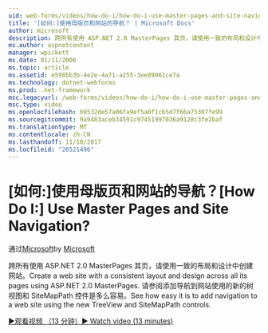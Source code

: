 ```yaml
---
uid: web-forms/videos/how-do-i/how-do-i-use-master-pages-and-site-navigation
title: '[如何:]使用母版页和网站的导航？ | Microsoft Docs'
author: microsoft
description: 跨所有使用 ASP.NET 2.0 MasterPages 其页，请使用一致的布局和设计中创建网站。 请参阅向网站添加导航是多么容易...
ms.author: aspnetcontent
manager: wpickett
ms.date: 01/11/2006
ms.topic: article
ms.assetid: e598bb3b-4e2e-4a71-a255-3ee89061ce7a
ms.technology: dotnet-webforms
ms.prod: .net-framework
msc.legacyurl: /web-forms/videos/how-do-i/how-do-i-use-master-pages-and-site-navigation
msc.type: video
ms.openlocfilehash: b9532de57a06fa9ef5a0f1cb5d7f66a75307fe99
ms.sourcegitcommit: 9a9483aceb34591c97451997036a9120c3fe2baf
ms.translationtype: MT
ms.contentlocale: zh-CN
ms.lasthandoff: 11/10/2017
ms.locfileid: "26521496"
---
```

<a name="how-do-i-use-master-pages-and-site-navigation"></a><span data-ttu-id="14526-105">[如何:]使用母版页和网站的导航？</span><span class="sxs-lookup"><span data-stu-id="14526-105">[How Do I:] Use Master Pages and Site Navigation?</span></span>
====================
<span data-ttu-id="14526-106">通过[Microsoft](https://github.com/microsoft)</span><span class="sxs-lookup"><span data-stu-id="14526-106">by [Microsoft](https://github.com/microsoft)</span></span>

<span data-ttu-id="14526-107">跨所有使用 ASP.NET 2.0 MasterPages 其页，请使用一致的布局和设计中创建网站。</span><span class="sxs-lookup"><span data-stu-id="14526-107">Create a web site with a consistent layout and design across all its pages using ASP.NET 2.0 MasterPages.</span></span> <span data-ttu-id="14526-108">请参阅添加导航到网站使用的新的树视图和 SiteMapPath 控件是多么容易。</span><span class="sxs-lookup"><span data-stu-id="14526-108">See how easy it is to add navigation to a web site using the new TreeView and SiteMapPath controls.</span></span>

[<span data-ttu-id="14526-109">&#9654;观看视频 （13 分钟）</span><span class="sxs-lookup"><span data-stu-id="14526-109">&#9654; Watch video (13 minutes)</span></span>](https://channel9.msdn.com/Blogs/ASP-NET-Site-Videos/how-do-i-use-master-pages-and-site-navigation)
